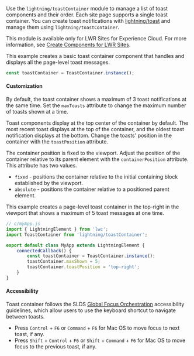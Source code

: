 Use the `lightning/toastContainer` module to manage a list of toast components and their order. Each site page supports a single toast container. You can create toast notifications with [lightning/toast](/docs/component-library/bundle/lightning-toast/documentation) and manage them using `lightning/toastContainer`.

This module is available only for LWR Sites for Experience Cloud. For more information, see [Create Components for LWR Sites](https://developer.salesforce.com/docs/atlas.en-us.exp_cloud_lwr.meta/exp_cloud_lwr/get_started_components.htm).

This example creates a basic toast container component that handles and displays all the page-level toast messages.

```javascript
const toastContainer = ToastContainer.instance();
```

#### Customization

By default, the toast container shows a maximum of 3 toast notifications at the same time. Set the `maxToasts` attribute to change the maximum number of toasts shown at a time.

Toast components display at the top center of the container by default. The most recent toast displays at the top of the container, and the oldest toast notification displays at the bottom. Change the toasts' position in the container with the `toastPosition` attribute.

The container position is fixed to the viewport. Adjust the position of the container relative to its parent element with the `containerPosition` attribute. This attribute has two values. 
- `fixed` - positions the container relative to the initial containing block established by the viewport.
- `absolute` - positions the container relative to a positioned parent element.

This example creates a page-level toast container in the top-right in the viewport that shows a maximum of 5 toast messages at one time.
```javascript
// c/myApp.js
import { LightningElement } from 'lwc';
import ToastContainer from 'lightning/toastContainer';

export default class MyApp extends LightningElement {
    connectedCallback() {
        const toastContainer = ToastContainer.instance();
        toastContainer.maxShown = 5;
        toastContainer.toastPosition = 'top-right';
    }
}
```

#### Accessibility

Toast container follows the SLDS [Global Focus Orchestration](https://www.lightningdesignsystem.com/accessibility/guidelines/global-focus/#global-orchestration) accessibility guidelines, which allow users to use the keyboard shortcut to navigate between toasts.
- Press `Control` + `F6` or `Command` + `F6` for Mac OS to move focus to next toast, if any.
- Press `Shift` + `Control` + `F6` or `Shift` + `Command` + `F6` for Mac OS to move focus to the previous toast, if any.
